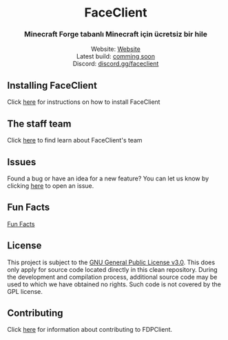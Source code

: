 <div align="center">
<h1>FaceClient</h1>
<h3>Minecraft Forge tabanlı Minecraft için ücretsiz bir hile</h3>
Website: <a href="https://fdpinfo.github.io">Website</a><br>
Latest build: <a href="https://github.com/ByRaflist-bit/FaceClient">comming soon</a><br>
Discord: <a href="https://discord.gg/FYDd5vv9sx">discord.gg/faceclient </a><br>
</div>

## Installing FaceClient
Click [here](docs/INSTALLING.md) for instructions on how to install FaceClient

## The staff team
Click [here](docs/TEAM.md) to find learn about FaceClient's team

## Issues
Found a bug or have an idea for a new feature? You can let us know by clicking [here](https://github.com/ByRaflist-bit/FaceClient/issues) to open an issue.

## Fun Facts
[Fun Facts](docs/MinecraftAnticheatBeLike.md)

## License
This project is subject to the [GNU General Public License v3.0](LICENSE). This does only apply for source code located directly in this clean repository. During the development and compilation process, additional source code may be used to which we have obtained no rights. Such code is not covered by the GPL license.

## Contributing
Click [here](docs/NOTECONTRIBUTIONS.md) for information about contributing to FDPClient.
